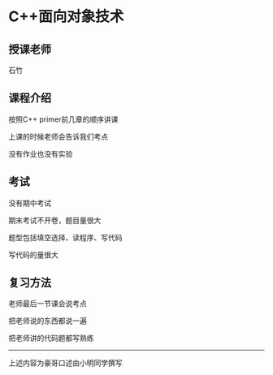 # C++面向对象技术

## 授课老师

石竹



## 课程介绍

按照C++ primer前几章的顺序讲课

上课的时候老师会告诉我们考点

没有作业也没有实验



## 考试

没有期中考试

期末考试不开卷，题目量很大

题型包括填空选择、读程序、写代码

写代码的量很大



## 复习方法

老师最后一节课会说考点

把老师说的东西都说一遍

把老师讲的代码题都写熟练

------

上述内容为豪哥口述由小明同学撰写


